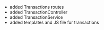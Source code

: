 - added Transactions routes 
- added TransactionController
- added TransactionService
- added templates and JS file for transactions 